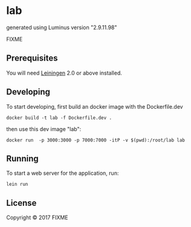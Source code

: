 # lab

generated using Luminus version "2.9.11.98"

FIXME

## Prerequisites

You will need [Leiningen][1] 2.0 or above installed.

[1]: https://github.com/technomancy/leiningen


## Developing

To start developing, first build an docker image with the Dockerfile.dev
    
    docker build -t lab -f Dockerfile.dev .

then use this dev image "lab":

    docker run  -p 3000:3000 -p 7000:7000 -itP -v $(pwd):/root/lab lab

## Running

To start a web server for the application, run:

    lein run 

## License

Copyright © 2017 FIXME
